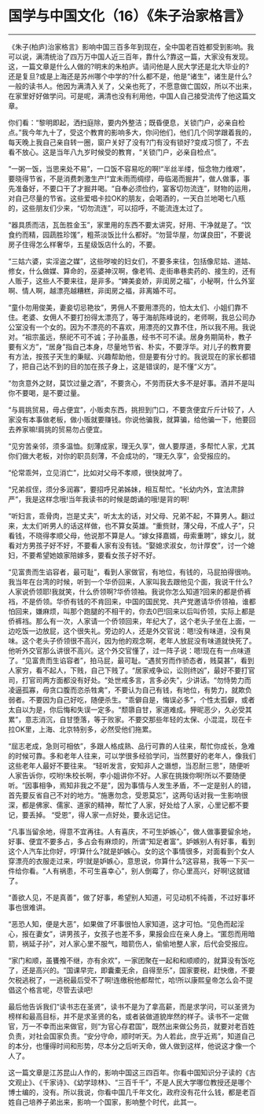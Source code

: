 # 国学与中国文化（16）《朱子治家格言》

------

《朱子(柏庐)治家格言》影响中国三百多年到现在，全中国老百姓都受到影响。我可以说，满清统治了四万万中国人近三百年，靠什么?靠这一篇，大家没有发现。这，一篇文章是什么人做的?明末的朱柏庐。请问他是人民大学还是北大毕业的?还是复旦?或是上海还是苏州哪个中学的?什么都不是，他是“诸生”，诸生是什么?一般的读书人。他因为满清入关了，父亲也死了，不愿意做亡国奴，所以不出来，在家里好好做学问。可是呢，满清也没有利用他，中国人自己接受流传了他这篇文章。

你们看：“黎明即起，洒扫庭除，要内外整洁；既昏便息，关锁门户，必亲自检点。”我今年九十了，受这个教育的影响多大，你问他们，他们几个同学跟着我的，每天晚上我自己亲自转一圈，窗户关好了没有?门有没有锁好?变成习惯了，不去看不放心。这是当年八九岁时候受的教育，“关锁门户，必亲自检点”。

“一粥一饭，当思来处不易”，一口饭不容易吃的啊!“半丝半缕，恒念物力维艰”，要晓得节省，不是消费刺激生产!“宜未雨而绸缪，毋临渴而掘井”，做人做事，事先准备好，不要口干了才掘井喝。“自奉必须俭约，宴客切勿流连”，财物的运用，对自己尽量的节省。这些爱唱卡拉OK的朋友，会喝酒的，一天白兰地喝七八瓶的，这些朋友们少来，“切勿流连”，可以招呼，不能流连太过了。

“器具质而洁，瓦缶胜金玉”，家里用的东西不要太讲究，好用、干净就是了。“饮食约而精，园蔬胜珍馐”，粗茶淡饭比什么都好。“勿营华屋，勿谋良田”，不要说房子住得怎么样奢华，五星级饭店什么的，不要。

“三姑六婆，实淫盗之媒”，这些哕唆的妇女们，不要多来往，包括像尼姑、道姑、修女，什么做媒、算命的，巫婆神汉啊，像老鸨、走街串巷卖药的、接生的，还有人贩子，这些人不要来往，是非多。“婢美妾娇，非闺房之福”，小秘啊，什么外室啊、情人啊，越漂亮越糟糕，非闺房之福，非离婚不可。

“童仆勿用俊美，妻妾切忌艳妆”，男佣人不要用漂亮的，怕太太们、小姐们靠不住。老婆、女佣人不要打扮得太漂亮了，等于海航陈峰说的，老师啊，我总公司办公室没有一个女的。因为不漂亮的不喜欢，用漂亮的又靠不住，所以我不用。我说对。“祖宗虽远，祭祀不可不诚；子孙虽愚，经书不可不读。居身务期简朴，教子要有义方”，“居身”指自己本身，尽量地节省、朴实，不要浮华。对儿子的教育要有方法，按孩子天生的秉赋、兴趣帮助他，但是要有分寸的。我说现在的家长都错了，把自己达不到的目的加在孩子身上，这是错误的，是不懂“义方”。

“勿贪意外之财，莫饮过量之酒”，不要贪心，不劳而获大多不是好事。酒并不是叫你不要喝，是不要过量。

“与肩挑贸易，毋占便宜”，小贩卖东西，挑担到门口，不要贪便宜斤斤计较了，人家没有本事做老板，做小贩就要赚钱。你说他骗我，就算骗，给他骗一下，他要回去养家嘛!肩挑的贸易勿占便宜。

“见穷苦亲邻，须多温恤。刻薄成家，理无久享”，做人要厚道，多帮忙人家，尤其你们做大老板，对你的职员刻薄，不会成功的，“理无久享”，会受报应的。

“伦常乖舛，立见消亡”，比如对父母不孝顺，很快就垮了。

“兄弟叔侄，须分多润寡”，要招呼兄弟姊妹，相互帮忙。“长幼内外，宜法肃辞严”，我是这样念哦!当年我读书的时候是朗诵的哦!是背的啊!

“听妇言，乖骨肉，岂是丈夫”，听太太的话，对父母、兄弟不起，不算男人。翻过来，太太们听男人的话这样做，也不算女英雄。“重赀财，薄父母，不成人子”，只看钱，不晓得孝顺父母，他说那不算是人。“嫁女择嘉婿，毋索重聘”，嫁女儿，就看对方男孩子好不好，不要看人家有没有钱。“娶媳求淑女，勿计厚奁”，讨一个媳妇，不要希望她娘家陪嫁多，要看女孩子好不好。

“见富贵而生谄容者，最可耻”，看到人家做官，有地位，有钱的，马屁拍得很响。我当年在台湾的时候，听到一个华侨回来，人家叫我去跟他见个面，我说干什么?人家说侨领耶!我就笑，什么侨领啊?华侨领袖。我说你怎么知道?回来的都是侨裤裆，不是侨领。华侨有钱的不肯回来，中国的国民党、共产党邀请华侨领袖，谁都怕回来，嫌麻烦，叫那个跑腿的不相干的，你去0巴!回来以后叫侨领，实际上都是侨裤裆。那么有一次，人家请一个侨领回来，年纪大了，这个老头子坐在上面，一边吃饭一边放屁，这个很失礼。旁边的人，还是外交官说：嗯!没有味道，没有臭味。这个老头子侨领很不高兴，因为他的观念啊，老年人放屁没有味道就快死了。他听外交官那么讲很不高兴。这个外交官懂了，过一阵子说：嗯!现在有一点味道了。“见富贵而生谄容者”，拍马屁，最可耻。“遇贫穷而作骄态者，贱莫甚”，看到人家穷，看不起人，下贱，自己下贱了。“居家戒争讼，讼则终凶”，最好不要打官司，打官司两方面都没有好处。“处世戒多言，言多必失”，少讲话。“勿恃势力而凌逼孤寡，毋贪口腹而恣杀牲禽”，不要认为自己有钱，有地位，有势力，就欺负弱者。不要因为自己好吃，随便杀生。“乖僻自是，悔误必多”，个性太孤僻，或者太自以为是，你后悔和失误一定多。“颓隳自甘，家道难成。狎昵恶少，久必受其累”，意志消沉，自甘堕落，等于败家。不要交那些年轻的太保、小混混，现在卡拉OK里，上海、北京特别多，必然受他们拖累。

“屈志老成，急则可相依”，多跟人格成熟、品行可靠的人往来，帮忙你成长，急难的时候可靠。多和老年人往来，可以学很多经验学问，当然要好的老年人，像我们这些老年人最好不要往来。 “轻听发言，安知非人之谮想，当忍耐三思”，随便听人家告诉你，哎哟!朱校长啊，李小姐讲你不好。人家在挑拨你啊!所以不要随便听。“因事相争，焉知非我之不是”，因为事情与人发生矛盾，不一定是别人的错，首先要反省自己不对的地方。“施惠勿念，受恩莫忘”，这两句话对我一生影响很深，都是佛家、儒家、道家的精神，帮忙了人家，好处给了人家，心里记都不要记，要丢掉。 “受恩”，得人家一点好处，要永远记住。

“凡事当留余地，得意不宜再往。人有喜庆，不可生妒嫉心”，做人做事要留余地，好事、便宜不要多占，多占会有麻烦的，所谓“知足者富”。妒嫉别人有好事，看到这个人汽车比你好，哼!算什么?就是妒嫉心。女的这个事情很多，对面看到个女人穿漂亮的衣服走过来，哼!就是妒嫉心，意思说，你算什么?这容易，我等一下买一件给你看。“人有祸患，不可生喜幸心”，别人倒霉了，你心里高兴，好啊!这就错了。

“善欲人见，不是真善”，做了好事，希望别人知道，可见动机不纯善，不过好事坏事也很难讲。

“恶恐人知，便是大恶”，如果做了坏事很怕人家知道，这才可怕。“见色而起淫心，报在妻女”，讲男孩子，女孩子也差不多，果报会应在亲人身上。“匿怨而用暗箭，祸延子孙”，对人家心里不服气，暗箭伤人，偷偷地整人家，后代会受报应。

“家门和顺，虽饔飧不继，亦有余欢”，一家团聚在一起和和顺顺的，就算没有饭吃了，还是高兴的。“国课早完，即囊橐无余，自得至乐”，国家要税，赶快缴，不要欠税逃税了，一逃税最后受不了啊!连缴税他都帮忙，哈!所以康熙皇帝怎么会不提倡这个格言呢，尽管去读吧!

最后他告诉我们“读书志在圣贤”，读书不是为了拿高薪，而是求学问，可以圣贤为榜样和最高目标，并不是求圣贤的名，或者装做道貌岸然的样子。读书不一定做官，万一不幸而出来做官，则“为官心存君国”，既然出来做公务员，就要对老百姓负责，对社会国家负责。“安分守命，顺时听天。为人若此，庶乎近焉”，知道自己的本分，也懂得时间和形势，尽本分之后听天命，做人做到这样，他说这才像一个人了。

这一篇文章是江苏昆山人作的，影响中国这三四百年。你看中国知识分子读的《古文观止》、《千家诗》、《幼学琼林》、“三百千千”，不是人民大学哪位教授还是哪个博士编的，没有。所以我说，你看中国几千年文化，政府没有花什么钱，都是老百姓自己培养子弟出来，影响一个国家，影响整个时代，此其一。

